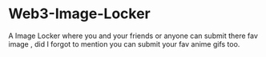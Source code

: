 # Web3-Image-Locker
A Image Locker where you and your friends or anyone can submit there fav image , did I forgot to mention you can submit your fav anime gifs too. 
